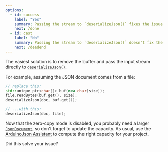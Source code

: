 ```yaml
---
options:
  - id: success
    label: "Yes"
    summary: Passing the stream to `deserializeJson()` fixes the issue
    next: /done
  - id: cast
    label: "No"
    summary: Passing the stream to `deserializeJson()` doesn't fix the issue
    next: /deadend
---
```


The easiest solution is to remove the buffer and pass the input stream directly to [`deserializeJson()`](/v6/api/json/deserializejson/).

For example, assuming the JSON document comes from a file:

```c++
// replace this:
std::unique_ptr<char[]> buf(new char[size]);
file.readBytes(buf.get(), size);
deserializeJson(doc, buf.get());

// ...with this:
deserializeJson(doc, file);
```

Now that the zero-copy mode is disabled, you probably need a larger [`JsonDocument`](/v6/api/jsondocument/), so don't forget to update the capacity. As usual, use the [ArduinoJson Assistant](/v6/assistant/) to compute the right capacity for your project.

Did this solve your issue?